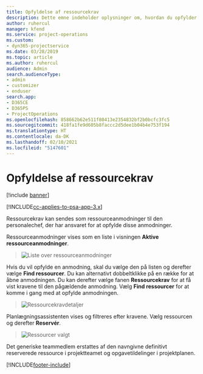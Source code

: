 ```yaml
---
title: Opfyldelse af ressourcekrav
description: Dette emne indeholder oplysninger om, hvordan du opfylder ressourcekrav.
author: ruhercul
manager: kfend
ms.service: project-operations
ms.custom:
- dyn365-projectservice
ms.date: 03/28/2019
ms.topic: article
ms.author: ruhercul
audience: Admin
search.audienceType:
- admin
- customizer
- enduser
search.app:
- D365CE
- D365PS
- ProjectOperations
ms.openlocfilehash: 858662b62e511f80413e2354832bf2b0bcfc3fc5
ms.sourcegitcommit: 418fa1fe9d605b8faccc2d5dee1b04b4e753f194
ms.translationtype: HT
ms.contentlocale: da-DK
ms.lasthandoff: 02/10/2021
ms.locfileid: "5147601"
---
```

# <a name="fulfilling-resource-requests"></a>Opfyldelse af ressourcekrav

[!include [banner](../includes/psa-now-project-operations.md)]

[!INCLUDE[cc-applies-to-psa-app-3.x](../includes/cc-applies-to-psa-app-3x.md)]

Ressourcekrav kan sendes som ressourceanmodninger til den personalechef, der har ansvaret for at opfylde disse anmodninger.

Ressourceanmodninger vises som en liste i visningen **Aktive ressourceanmodninger**.

> ![Liste over ressourceanmodninger](media/Resource-Management-image59.png)

Hvis du vil opfylde en anmodning, skal du vælge den på listen og derefter vælge **Find ressourcer**. Du kan alternativt dobbeltklikke på en række for at åbne anmodningen. Du kan derefter vælge fanen **Ressourcekrav** for at få vist kravene til den pågældende anmodning. Vælg **Find ressourcer** for at komme i gang med at opfylde anmodningen.

> ![Ressourcekravdetaljer](media/Resource-Management-image60.png)

Planlægningsassistenten vises og filtreres efter kravene. Vælg ressourcen og derefter **Reservér**.

> ![Ressourcer valgt](media/Resource-Management-image61.png)

Det generiske teammedlem erstattes af den navngivne definitivt reserverede ressource i projektteamet og opgavetildelinger i projektplanen.


[!INCLUDE[footer-include](../includes/footer-banner.md)]